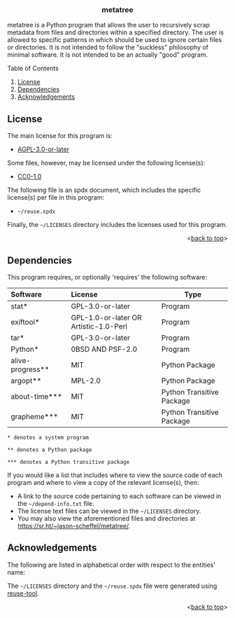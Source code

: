 <!---
SPDX-FileCopyrightText: 2023 Jason Scheffel <contact@jasonscheffel.com>
SPDX-License-Identifier: AGPL-3.0-or-later

Copyright (C) 2023 Jason Scheffel

This program is free software: you can redistribute it and/or modify it under
the terms of the GNU Affero General Public License as published by the Free
Software Foundation, either version 3 of the License, or (at your option) any
later version.

This program is distributed in the hope that it will be useful, but WITHOUT ANY
WARRANTY; without even the implied warranty of MERCHANTABILITY or FITNESS FOR A
PARTICULAR PURPOSE. See the GNU Affero General Public License for more details.

You should have received a copy of the GNU Affero General Public License along
with this program. If not, see <http://www.gnu.org/licenses/>.
-->

<a name="TOP"></a>

<!-- BADGESDDSFKJ -->

<div align="center">

<!-- put sheilds here -->

</div>

<!-- PROJECT LOGO -->

<h3 align="center">
metatree
</h3>

metatree is a Python program that allows the user to recursively scrap metadata
from files and directories within a specified directory. The user is allowed to
specific patterns in which should be used to ignore certain files or
directories. It is not intended to follow the "suckless" philosophy of minimal
software. It is not intended to be an actually "good" program.

<!-- TABLE OF CONTENTS -->

<summary>Table of Contents</summary>
  <ol>
    <li><a href="#license">License</a></li>
    <li><a href="#Dependencies">Dependencies</a></li>
    <li><a href="#acknowledgements">Acknowledgements</a></li>
  </ol>

<!-- LICENSE -->

## License

The main license for this program is:

- [AGPL-3.0-or-later](https://spdx.org/licenses/AGPL-3.0-or-later.html)

Some files, however, may be licensed under the following license(s):

- [CC0-1.0](https://spdx.org/licenses/CC0-1.0.html)

The following file is an spdx document, which includes the specific license(s)
per file in this program:

- `~/reuse.spdx`

Finally, the `~/LICENSES` directory includes the licenses used for this
program.

<p align="right"><<a href="#TOP">back to top</a>></p>

<!--Dependencies-->

## Dependencies

This program requires, or optionally 'requires' the following software:

<center>

| Software           | License                               | Type                      |
| :----------------- | :------------------------------------ | ------------------------- |
| stat\*             | GPL-3.0-or-later                      | Program                   |
| exiftool\*         | GPL-1.0-or-later OR Artistic-1.0-Perl | Program                   |
| tar\*              | GPL-3.0-or-later                      | Program                   |
| Python\*           | 0BSD AND PSF-2.0                      | Program                   |
| alive-progress\*\* | MIT                                   | Python Package            |
| argopt\*\*         | MPL-2.0                               | Python Package            |
| about-time\*\*\*   | MIT                                   | Python Transitive Package |
| grapheme\*\*\*     | MIT                                   | Python Transitive Package |

</center>

```
* denotes a system program

** denotes a Python package

*** denotes a Python transitive package
```

If you would like a list that includes where to view the source code of each
program and where to view a copy of the relevant license(s), then:

- A link to the source code pertaining to each software can be viewed in the
  `~/depend-info.txt` file.
- The license text files can be viewed in the `~/LICENSES` directory.
- You may also view the aforementioned files and directories at
  <https://sr.ht/~jason-scheffel/metatree/>.

<!-- ACKNOWLEDGEMENTS -->

## Acknowledgements

The following are listed in alphabetical order with respect to the entities'
name:

The `~/LICENSES` directory and the `~/reuse.spdx` file were generated using
[reuse-tool](https://github.com/fsfe/reuse-tool).

<p align="right"><<a href="#TOP">back to top</a>></p>

<!-- blank -->
